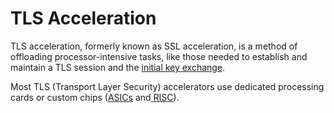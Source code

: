 # TLS Acceleration

TLS acceleration, formerly known as SSL acceleration, is a method of offloading processor-intensive tasks, like those needed to establish and maintain a TLS session and the [initial key exchange](https://es.wikipedia.org/wiki/Seguridad_de_la_capa_de_transporte#Intercambio_de_claves).

Most TLS (Transport Layer Security) accelerators use dedicated processing cards or custom chips ([ASICs](https://es.wikipedia.org/wiki/Circuito_integrado_de_aplicaci%C3%B3n_espec%C3%ADfica) and[ RISC](https://es.wikipedia.org/wiki/Reduced_instruction_set_computing)).
